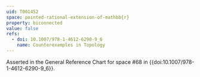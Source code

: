 ```yaml
---
uid: T001452
space: pointed-rational-extension-of-mathbb{r}
property: biconnected
value: false
refs:
  - doi: 10.1007/978-1-4612-6290-9_6
    name: Counterexamples in Topology
---
```

Asserted in the General Reference Chart for space #68 in
{{doi:10.1007/978-1-4612-6290-9_6}}.
